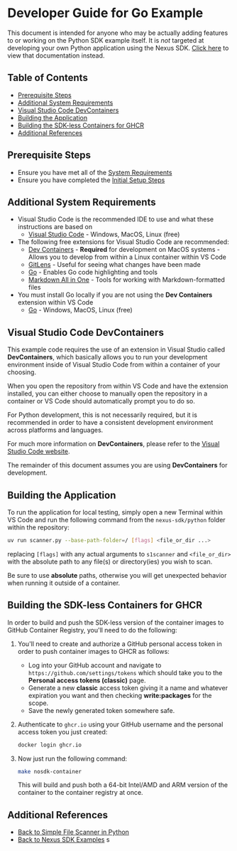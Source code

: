# Developer Guide for Go Example <!-- omit in toc -->

This document is intended for anyone who may be actually adding features to or working on the Python SDK example itself.  It is _not_ targeted at developing your own Python application using the Nexus SDK. [Click here](./app-developer.md) to view that documentation instead.

## Table of Contents <!-- omit in toc -->

- [Prerequisite Steps](#prerequisite-steps)
- [Additional System Requirements](#additional-system-requirements)
- [Visual Studio Code DevContainers](#visual-studio-code-devcontainers)
- [Building the Application](#building-the-application)
- [Building the SDK-less Containers for GHCR](#building-the-sdk-less-containers-for-ghcr)
- [Additional References](#additional-references)

## Prerequisite Steps

- Ensure you have met all of the [System Requirements](../README.md#system-requirements)
- Ensure you have completed the [Initial Setup Steps](../README.md#initial-setup-steps)

## Additional System Requirements

- Visual Studio Code is the recommended IDE to use and what these instructions are based on
  - [Visual Studio Code](https://code.visualstudio.com/) - Windows, MacOS, Linux (free)
- The following free extensions for Visual Studio Code are recommended:
  - [Dev Containers](https://marketplace.visualstudio.com/items?itemName=ms-vscode-remote.remote-containers) - **Required** for development on MacOS systems - Allows you to develop from within a Linux container within VS Code
  - [GitLens](https://marketplace.visualstudio.com/items?itemName=eamodio.gitlens) - Useful for seeing what changes have been made
  - [Go](https://marketplace.visualstudio.com/items?itemName=golang.go) - Enables Go code highlighting and tools
  - [Markdown All in One](https://marketplace.visualstudio.com/items?itemName=yzhang.markdown-all-in-one) - Tools for working with Markdown-formatted files
- You must install Go locally if you are not using the **Dev Containers** extension within VS Code
  - [Go](https://go.dev/dl/) - Windows, MacOS, Linux (free)

## Visual Studio Code DevContainers

This example code requires the use of an extension in Visual Studio called **DevContainers**, which
basically allows you to run your development environment inside of Visual Studio Code from within a container of your choosing.

When you open the repository from within VS Code and have the extension installed, you can either choose to manually open the repository in a container or VS Code should automatically prompt you to do so.

For Python development, this is not necessarily required, but it is recommended in order to have a consistent development environment across platforms and languages.

For much more information on **DevContainers**, please refer to the [Visual Studio Code website](https://code.visualstudio.com/docs/devcontainers/containers).

The remainder of this document assumes you are using **DevContainers** for development.

## Building the Application

To run the application for local testing, simply open a new Terminal within VS Code and run the following command from the `nexus-sdk/python` folder within the repository:

```sh
uv run scanner.py --base-path-folder=/ [flags] <file_or_dir ...>
```

replacing `[flags]` with any actual arguments to `s1scanner` and `<file_or_dir>` with the absolute path to any file(s) or directory(ies) you wish to scan.  

Be sure to use **absolute** paths, otherwise you will get unexpected behavior when running it outside of a container.

## Building the SDK-less Containers for GHCR

In order to build and push the SDK-less version of the container images to GitHub Container Registry, you'll need to do the following:

1. You'll need to create and authorize a GitHub personal access token in order to push container images to GHCR as follows:
   - Log into your GitHub account and navigate to `https://github.com/settings/tokens` which should take you to the **Personal access tokens (classic)** page.
   - Generate a new **classic** access token giving it a name and whatever expiration you want and then checking **write:packages** for the scope.
   - Save the newly generated token somewhere safe.
   
2. Authenticate to `ghcr.io` using your GitHub username and the personal access token you just created:
   
   ```sh
   docker login ghcr.io
   ```

3. Now just run the following command:

   ```sh
   make nosdk-container
   ```

   This will build and push both a 64-bit Intel/AMD and ARM version of the container to the container registry at once.

## Additional References

- [Back to Simple File Scanner in Python](../README.md)
- [Back to Nexus SDK Examples](../../README.md)
  s

